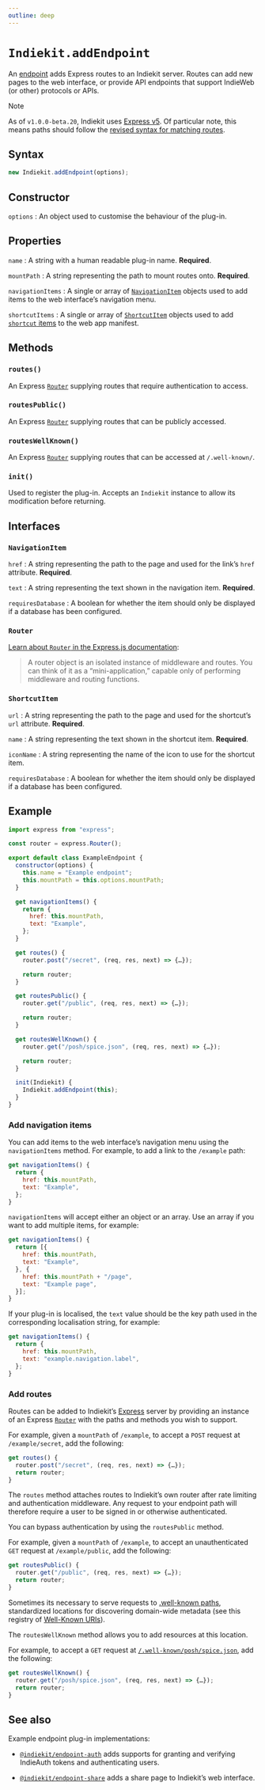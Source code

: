 ```yaml
---
outline: deep
---
```


# `Indiekit.addEndpoint`

An [endpoint](../concepts.md#endpoint) adds Express routes to an Indiekit server. Routes can add new pages to the web interface, or provide API endpoints that support IndieWeb (or other) protocols or APIs.

> [!NOTE]
> As of `v1.0.0-beta.20`, Indiekit uses [Express v5](https://expressjs.com/en/5x/api.html). Of particular note, this means paths should follow the [revised syntax for matching routes](https://expressjs.com/en/guide/migrating-5.html#path-syntax).

## Syntax

```js
new Indiekit.addEndpoint(options);
```

## Constructor

`options`
: An object used to customise the behaviour of the plug-in.

## Properties

`name`
: A string with a human readable plug-in name. **Required**.

`mountPath`
: A string representing the path to mount routes onto. **Required**.

`navigationItems`
: A single or array of [`NavigationItem`](#navigationitem) objects used to add items to the web interface’s navigation menu.

`shortcutItems`
: A single or array of [`ShortcutItem`](#shortcutitem) objects used to add [`shortcut` items](https://developer.mozilla.org/en-US/docs/Web/Manifest/shortcuts) to the web app manifest.

## Methods

### `routes()`

An Express [`Router`](#router) supplying routes that require authentication to access.

### `routesPublic()`

An Express [`Router`](#router) supplying routes that can be publicly accessed.

### `routesWellKnown()`

An Express [`Router`](#router) supplying routes that can be accessed at `/.well-known/`.

### `init()`

Used to register the plug-in. Accepts an `Indiekit` instance to allow its modification before returning.

## Interfaces

### `NavigationItem`

`href`
: A string representing the path to the page and used for the link’s `href` attribute. **Required**.

`text`
: A string representing the text shown in the navigation item. **Required**.

`requiresDatabase`
: A boolean for whether the item should only be displayed if a database has been configured.

### `Router`

[Learn about `Router` in the Express.js documentation](https://expressjs.com/en/4x/api.html#router):

> A router object is an isolated instance of middleware and routes. You can think of it as a “mini-application,” capable only of performing middleware and routing functions.

### `ShortcutItem`

`url`
: A string representing the path to the page and used for the shortcut’s `url` attribute. **Required**.

`name`
: A string representing the text shown in the shortcut item. **Required**.

`iconName`
: A string representing the name of the icon to use for the shortcut item.

`requiresDatabase`
: A boolean for whether the item should only be displayed if a database has been configured.

## Example

```js
import express from "express";

const router = express.Router();

export default class ExampleEndpoint {
  constructor(options) {
    this.name = "Example endpoint";
    this.mountPath = this.options.mountPath;
  }

  get navigationItems() {
    return {
      href: this.mountPath,
      text: "Example",
    };
  }

  get routes() {
    router.post("/secret", (req, res, next) => {…});

    return router;
  }

  get routesPublic() {
    router.get("/public", (req, res, next) => {…});

    return router;
  }

  get routesWellKnown() {
    router.get("/posh/spice.json", (req, res, next) => {…});

    return router;
  }

  init(Indiekit) {
    Indiekit.addEndpoint(this);
  }
}
```

### Add navigation items

You can add items to the web interface’s navigation menu using the `navigationItems` method. For example, to add a link to the `/example` path:

```js
get navigationItems() {
  return {
    href: this.mountPath,
    text: "Example",
  };
}
```

`navigationItems` will accept either an object or an array. Use an array if you want to add multiple items, for example:

```js
get navigationItems() {
  return [{
    href: this.mountPath,
    text: "Example",
  }, {
    href: this.mountPath + "/page",
    text: "Example page",
  }];
}
```

If your plug-in is localised, the `text` value should be the key path used in the corresponding localisation string, for example:

```js
get navigationItems() {
  return {
    href: this.mountPath,
    text: "example.navigation.label",
  };
}
```

### Add routes

Routes can be added to Indiekit’s [Express](https://expressjs.com) server by providing an instance of an Express [`Router`](https://expressjs.com/en/4x/api.html#router) with the paths and methods you wish to support.

For example, given a `mountPath` of `/example`, to accept a `POST` request at `/example/secret`, add the following:

```js
get routes() {
  router.post("/secret", (req, res, next) => {…});
  return router;
}
```

The `routes` method attaches routes to Indiekit’s own router after rate limiting and authentication middleware. Any request to your endpoint path will therefore require a user to be signed in or otherwise authenticated.

You can bypass authentication by using the `routesPublic` method.

For example, given a `mountPath` of `/example`, to accept an unauthenticated `GET` request at `/example/public`, add the following:

```js
get routesPublic() {
  router.get("/public", (req, res, next) => {…});
  return router;
}
```

Sometimes its necessary to serve requests to [.well-known paths](https://tools.ietf.org/html/rfc5785), standardized locations for discovering domain-wide metadata (see this registry of [Well-Known URIs](https://www.iana.org/assignments/well-known-uris/well-known-uris.xhtml)).

The `routesWellKnown` method allows you to add resources at this location.

For example, to accept a `GET` request at [`/.well-known/posh/spice.json`](https://www.rfc-editor.org/rfc/rfc7711.html), add the following:

```js
get routesWellKnown() {
  router.get("/posh/spice.json", (req, res, next) => {…});
  return router;
}
```

## See also

Example endpoint plug-in implementations:

- [`@indiekit/endpoint-auth`](https://github.com/getindiekit/indiekit/tree/main/packages/endpoint-auth) adds supports for granting and verifying IndieAuth tokens and authenticating users.

- [`@indiekit/endpoint-share`](https://github.com/getindiekit/indiekit/tree/main/packages/endpoint-share) adds a share page to Indiekit’s web interface.
